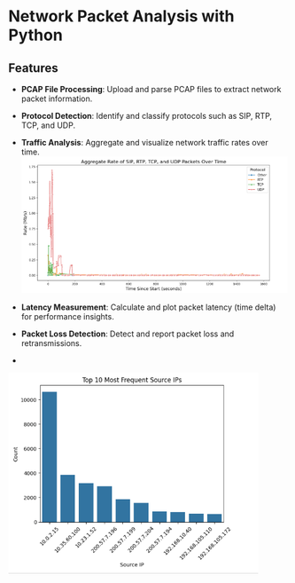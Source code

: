 # Network Packet Analysis with Python

## Features

- **PCAP File Processing**: Upload and parse PCAP files to extract network packet information.

- **Protocol Detection**: Identify and classify protocols such as SIP, RTP, TCP, and UDP.

- **Traffic Analysis**: Aggregate and visualize network traffic rates over time.
  ![Traffic Analysis](https://github.com/Salahbendary/Network-Packet-Analysis-with-Python/blob/main/Aggregate%20Rate%20of%20SIP%2C%20RTP%2C%20TCP%2C%20and%20UDP%20Packets%20Over%20Time.png)

- **Latency Measurement**: Calculate and plot packet latency (time delta) for performance insights.

- **Packet Loss Detection**: Detect and report packet loss and retransmissions.


- 

  ![Top 10 Source IPs](https://github.com/Salahbendary/Network-Packet-Analysis-with-Python/blob/main/Top%2010%20Most%20Frequent%20Source%20IPs.png)
